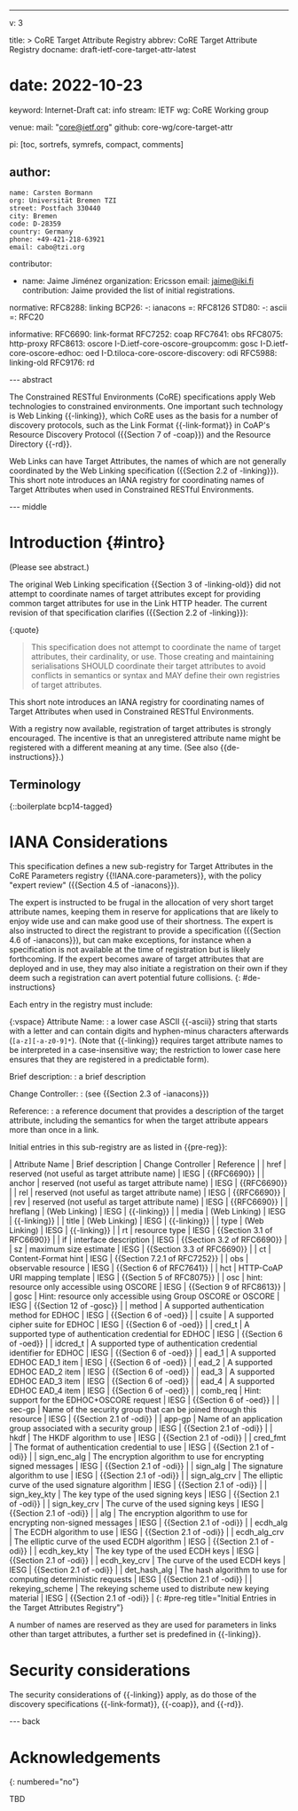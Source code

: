 ---
v: 3

title: >
  CoRE Target Attribute Registry
abbrev: CoRE Target Attribute Registry
docname: draft-ietf-core-target-attr-latest
# date: 2022-10-23

keyword: Internet-Draft
cat: info
stream: IETF
wg: CoRE Working group

venue:
  mail: "core@ietf.org"
  github: core-wg/core-target-attr

pi: [toc, sortrefs, symrefs, compact, comments]

author:
  -
    name: Carsten Bormann
    org: Universität Bremen TZI
    street: Postfach 330440
    city: Bremen
    code: D-28359
    country: Germany
    phone: +49-421-218-63921
    email: cabo@tzi.org

contributor:
- name: Jaime Jiménez
  organization: Ericsson
  email: jaime@iki.fi
  contribution: Jaime provided the list of initial registrations.

normative:
  RFC8288: linking
  BCP26:
    -: ianacons
    =: RFC8126
  STD80:
    -: ascii
    =: RFC20

informative:
  RFC6690: link-format
  RFC7252: coap
  RFC7641: obs
  RFC8075: http-proxy
  RFC8613: oscore
  I-D.ietf-core-oscore-groupcomm: gosc
  I-D.ietf-core-oscore-edhoc: oed
  I-D.tiloca-core-oscore-discovery: odi
  RFC5988: linking-old
  RFC9176: rd

--- abstract

The Constrained RESTful Environments (CoRE) specifications apply Web
technologies to constrained environments.
One important such technology is Web Linking {{-linking}}, which CoRE
uses as the basis for a number of discovery protocols, such as the
Link Format {{-link-format}} in CoAP's Resource Discovery Protocol ({{Section 7
of -coap}}) and the Resource Directory {{-rd}}.

Web Links can have Target Attributes, the names of which are not
generally coordinated by the Web Linking specification ({{Section 2.2 of -linking}}).
This short note introduces an IANA registry for coordinating names of Target
Attributes when used in Constrained RESTful Environments.

--- middle

Introduction        {#intro}
============

(Please see abstract.)

The original Web Linking specification {{Section 3 of -linking-old}} did not attempt
to coordinate names of target attributes except for providing common
target attributes for use in the Link HTTP header.
The current revision of that specification clarifies ({{Section 2.2 of -linking}}):

{:quote}
>    This specification does not attempt to coordinate the name of target
   attributes, their cardinality, or use.  Those creating and
   maintaining serialisations SHOULD coordinate their target attributes
   to avoid conflicts in semantics or syntax and MAY define their own
   registries of target attributes.

This short note introduces an IANA registry for coordinating names of Target
Attributes when used in Constrained RESTful Environments.

With a registry now available, registration of target attributes is strongly encouraged.
The incentive is that an unregistered attribute name might be registered with a different meaning at any time.
(See also {{de-instructions}}.)



Terminology
-----------

{::boilerplate bcp14-tagged}

IANA Considerations
===================

This specification defines a new sub-registry for Target Attributes in
the CoRE Parameters registry {{!IANA.core-parameters}}, with the policy
"expert review" ({{Section 4.5 of -ianacons}}).

The expert is instructed to be frugal in the allocation of very short
target attribute names, keeping them in reserve for applications that
are likely to enjoy wide use and can make good use of their shortness.
The expert is also instructed to direct the registrant to provide a
specification ({{Section 4.6 of -ianacons}}), but can make exceptions,
for instance when a specification is not available at the time of
registration but is likely forthcoming.
If the expert becomes aware of target attributes that are deployed and
in use, they may also initiate a registration on their own if
they deem such a registration can avert potential future collisions.
{: #de-instructions}

Each entry in the registry must include:

{:vspace}
Attribute Name:
: a lower case ASCII {{-ascii}} string that starts with a letter and can
  contain digits and hyphen-minus characters afterwards
  (`[a-z][-a-z0-9]*`).
  (Note that {{-linking}} requires target attribute names to be
  interpreted in a case-insensitive way; the restriction to lower case
  here ensures that they are registered in a predictable form).

Brief description:
: a brief description

Change Controller:
: (see {{Section 2.3 of -ianacons}})

Reference:
: a reference document that provides a description of the target
  attribute, including the semantics for when the target attribute
  appears more than once in a link.


Initial entries in this sub-registry are as listed in {{pre-reg}}:

| Attribute Name  | Brief description                                                   | Change Controller | Reference                  |
| href            | reserved (not useful as target attribute name)                      | IESG              | {{RFC6690}}                  |
| anchor          | reserved (not useful as target attribute name)                      | IESG              | {{RFC6690}}                  |
| rel             | reserved (not useful as target attribute name)                      | IESG              | {{RFC6690}}                  |
| rev             | reserved (not useful as target attribute name)                      | IESG              | {{RFC6690}}                  |
| hreflang        | (Web Linking)                                                       | IESG              | {{-linking}}                 |
| media           | (Web Linking)                                                       | IESG              | {{-linking}}                 |
| title           | (Web Linking)                                                       | IESG              | {{-linking}}                 |
| type            | (Web Linking)                                                       | IESG              | {{-linking}}                 |
| rt              | resource type                                                       | IESG              | {{Section 3.1 of RFC6690}}   |
| if              | interface description                                               | IESG              | {{Section 3.2 of RFC6690}}   |
| sz              | maximum size estimate                                               | IESG              | {{Section 3.3 of RFC6690}}   |
| ct              | Content-Format hint                                                 | IESG              | {{Section 7.2.1 of RFC7252}} |
| obs             | observable resource                                                 | IESG              | {{Section 6 of RFC7641}}     |
| hct             | HTTP-CoAP URI mapping template                                      | IESG              | {{Section 5 of RFC8075}}     |
| osc             | hint: resource only accessible using OSCORE                         | IESG              | {{Section 9 of RFC8613}}     |
| gosc            | Hint: resource only accessible using Group OSCORE or OSCORE         | IESG              | {{Section 12 of -gosc}}      |
| method          | A supported authentication method for EDHOC                         | IESG              | {{Section 6 of -oed}}        |
| csuite          | A supported cipher suite for EDHOC                                  | IESG              | {{Section 6 of -oed}}        |
| cred_t          | A supported type of authentication credential for EDHOC             | IESG              | {{Section 6 of -oed}}        |
| idcred_t        | A supported type of authentication credential identifier for EDHOC  | IESG              | {{Section 6 of -oed}}        |
| ead_1           | A supported EDHOC EAD_1 item                                        | IESG              | {{Section 6 of -oed}}        |
| ead_2           | A supported EDHOC EAD_2 item                                        | IESG              | {{Section 6 of -oed}}        |
| ead_3           | A supported EDHOC EAD_3 item                                        | IESG              | {{Section 6 of -oed}}        |
| ead_4           | A supported EDHOC EAD_4 item                                        | IESG              | {{Section 6 of -oed}}        |
| comb_req        | Hint: support for the EDHOC+OSCORE request                          | IESG              | {{Section 6 of -oed}}        |
| sec-gp          | Name of the security group that can be joined through this resource | IESG              | {{Section 2.1 of -odi}}      |
| app-gp          | Name of an application group associated with a security group       | IESG              | {{Section 2.1 of -odi}}      |
| hkdf            | The HKDF algorithm to use                                           | IESG              | {{Section 2.1 of -odi}}      |
| cred_fmt        | The format of authentication credential to use                      | IESG              | {{Section 2.1 of -odi}}      |
| sign_enc_alg    | The encryption algorithm to use for encrypting signed messages      | IESG              | {{Section 2.1 of -odi}}      |
| sign_alg        | The signature algorithm to use                                      | IESG              | {{Section 2.1 of -odi}}      |
| sign_alg_crv    | The elliptic curve of the used signature algorithm                  | IESG              | {{Section 2.1 of -odi}}      |
| sign_key_kty    | The key type of the used signing keys                               | IESG              | {{Section 2.1 of -odi}}      |
| sign_key_crv    | The curve of the used signing keys                                  | IESG              | {{Section 2.1 of -odi}}      |
| alg             | The encryption algorithm to use for encrypting non-signed messages  | IESG              | {{Section 2.1 of -odi}}      |
| ecdh_alg        | The ECDH algorithm to use                                           | IESG              | {{Section 2.1 of -odi}}      |
| ecdh_alg_crv    | The elliptic curve of the used ECDH algorithm                       | IESG              | {{Section 2.1 of -odi}}      |
| ecdh_key_kty    | The key type of the used ECDH keys                                  | IESG              | {{Section 2.1 of -odi}}      |
| ecdh_key_crv    | The curve of the used ECDH keys                                     | IESG              | {{Section 2.1 of -odi}}      |
| det_hash_alg    | The hash algorithm to use for computing deterministic requests      | IESG              | {{Section 2.1 of -odi}}      |
| rekeying_scheme | The rekeying scheme used to distribute new keying material          | IESG              | {{Section 2.1 of -odi}}      |
{: #pre-reg title="Initial Entries in the Target Attributes Registry"}

A number of names are reserved as they are used for parameters in
links other than target attributes, a further set is predefined in
{{-linking}}.


Security considerations
=======================

The security considerations of {{-linking}} apply, as do those of the
discovery specifications {{-link-format}}, {{-coap}}, and {{-rd}}.

--- back

Acknowledgements
================
{: numbered="no"}

TBD

